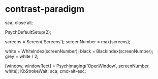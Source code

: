 # contrast-paradigm

sca;
close all;

PsychDefaultSetup(2);

screens = Screen('Screens');
screenNumber = max(screens);

white = WhiteIndex(screenNumber);
black = BlackIndex(screenNumber);
grey = white / 2;

[window, windowRect] = PsychImaging('OpenWindow', screenNumber, white);
KbStrokeWait;
sca;
cmd-alt-esc;
